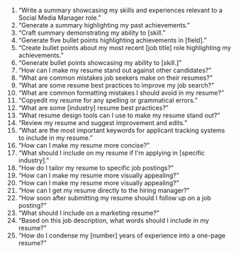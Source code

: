 1. “Write a summary showcasing my skills and experiences relevant to a Social Media Manager role.”
2. “Generate a summary highlighting my past achievements.”
3. “Craft summary demonstrating my ability to [skill.”
4. “Generate five bullet points highlighting achievements in [field].”
5. “Create bullet points about my most recent [job title] role highlighting my achievements.”
6. “Generate bullet points showcasing my ability to [skill.]”
7. “How can I make my resume stand out against other candidates?”
8. “What are common mistakes job seekers make on their resumes?”
9. “What are some resume best practices to improve my job search?”
10. “What are common formatting mistakes I should avoid in my resume?”
11. “Copyedit my resume for any spelling or grammatical errors.”
12. “What are some [industry] resume best practices?”
13. “What resume design tools can I use to make my resume stand out?”
14. “Review my resume and suggest improvement and edits.”
15. “What are the most important keywords for applicant tracking systems to include in my resume.”
16. “How can I make my resume more concise?”
17. “What should I include on my resume if I'm applying in [specific industry].”
18. “How do I tailor my resume to specific job postings?”
19. “How can I make my resume more visually appealing?”
20. “How can I make my resume more visually appealing?”
21. “How can I get my resume directly to the hiring manager?”
22. “How soon after submitting my resume should I follow up on a job posting?”
23. “What should I include on a marketing resume?”
24. “Based on this job description, what words should I include in my resume?”
25. “How do I condense my [number] years of experience into a one-page resume?”